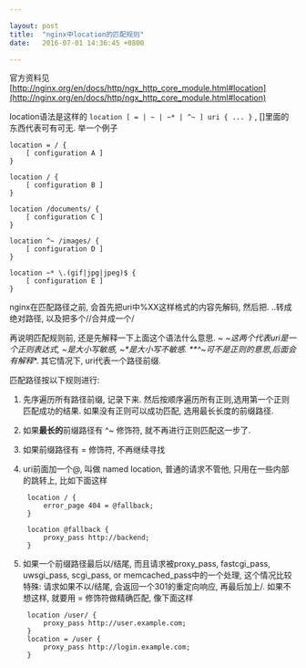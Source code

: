 ```yaml
---

layout: post
title:  "nginx中location的匹配规则"
date:   2016-07-01 14:36:45 +0800

---
```


官方资料见 [http://nginx.org/en/docs/http/ngx_http_core_module.html#location](http://nginx.org/en/docs/http/ngx_http_core_module.html#location)

location语法是这样的 `location [ = | ~ | ~* | ^~ ] uri { ... }` , []里面的东西代表可有可无. 举一个例子

```
location = / {
    [ configuration A ]
}

location / {
    [ configuration B ]
}

location /documents/ {
    [ configuration C ]
}

location ^~ /images/ {
    [ configuration D ]
}

location ~* \.(gif|jpg|jpeg)$ {
    [ configuration E ]
}
```

nginx在匹配路径之前, 会首先把uri中%XX这样格式的内容先解码, 然后把. ..转成绝对路径, 以及把多个//合并成一个/

再说明匹配规则前, 还是先解释一下上面这个语法什么意思. ~ ~*这两个代表uri是一个正则表达式, ~是大小写敏感, ~*是大小写不敏感.  **^~可不是正则的意思,后面会有解释**. 其它情况下, uri代表一个路径前缀.

匹配路径按以下规则进行:

1. 先序遍历所有路径前缀, 记录下来. 然后按顺序遍历所有正则,选用第一个正则匹配成功的结果. 如果没有正则可以成功匹配, 选用最长长度的前缀路径.

2. 如果**最长的**前缀路径有 ^~ 修饰符, 就不再进行正则匹配这一步了.

3. 如果前缀路径有 = 修饰符, 不再继续寻找

4. uri前面加一个@, 叫做 named location, 普通的请求不管他, 只用在一些内部的跳转上, 比如下面这样

        location / {
            error_page 404 = @fallback;
        }

        location @fallback {
            proxy_pass http://backend;
        }

5. 如果一个前缀路径最后以/结尾, 而且请求被proxy_pass, fastcgi_pass, uwsgi_pass, scgi_pass, or memcached_pass中的一个处理, 这个情况比较特殊: 请求如果不以/结尾, 会返回一个301的重定向响应, 再最后加上/. 如果不想这样, 就要用 = 修饰符做精确匹配, 像下面这样

        location /user/ {
            proxy_pass http://user.example.com;
        }
        location = /user {
            proxy_pass http://login.example.com;
        }
